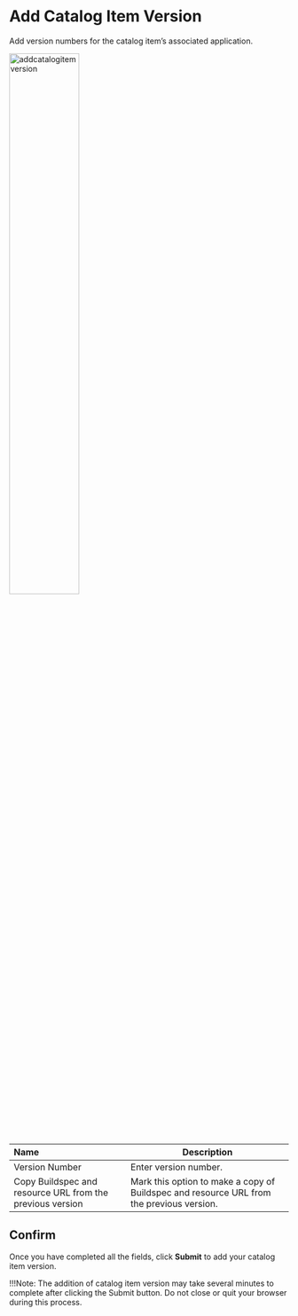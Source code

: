 # Add Catalog Item Version

Add version numbers for the catalog item’s associated application.
    
<img src="../../../../../images/addcatalogitemversion.jpg" alt="addcatalogitemversion" style="width: 50%; display: block"></a>

**Name** | **Description** 
:--- | ---
Version Number| Enter version number.
Copy Buildspec and resource URL from the previous version | Mark this option to make a copy of Buildspec and resource URL from the previous version.

## Confirm

Once you have completed all the fields, click **Submit** to add your catalog item version.

!!!Note:
The addition of catalog item version may take several minutes to complete after clicking the Submit button. Do not close or quit your browser during this process.